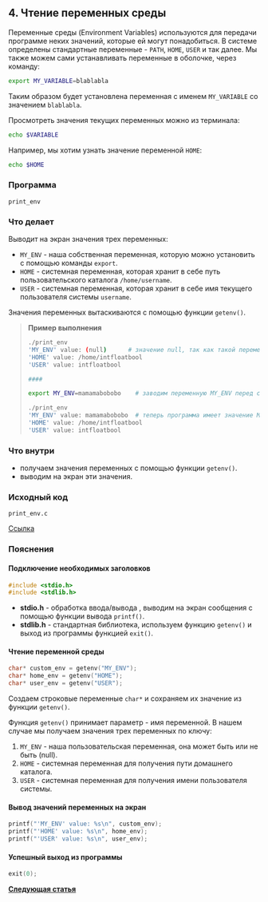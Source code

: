 ## 4. Чтение переменных среды

Переменные среды (Environment Variables) используются для передачи программе неких значений, которые ей могут понадобиться. В системе определены стандартные переменные - ```PATH```, ```HOME```, ```USER``` и так далее. Мы также можем сами устанавливать переменные в оболочке, через команду:

```bash
export MY_VARIABLE=blablabla
```

Таким образом будет установлена переменная с именем ```MY_VARIABLE``` со значением ```blablabla```. 

Просмотреть значения текущих переменных можно из терминала:
```bash
echo $VARIABLE
```

Например, мы хотим узнать значение переменной ```HOME```:

```bash
echo $HOME
```

### Программа
```print_env```

### Что делает 
Выводит на экран значения трех переменных:
- ```MY_ENV``` - наша собственная переменная, которую можно установить с помощью команды ```export```.
- ```HOME``` - системная переменная, которая хранит в себе путь пользовательского каталога ```/home/username```.
- ```USER``` - системная переменная, которая хранит в себе имя текущего пользователя системы ```username```.

Значения переменных вытаскиваются с помощью функции ```getenv()```.

> **Пример выполнения**
> ```bash
> ./print_env 
> 'MY_ENV' value: (null)      # значение null, так как такой переменной еще не существует.
> 'HOME' value: /home/intfloatbool
> 'USER' value: intfloatbool
>
> #### 
> 
> export MY_ENV=mamamabobobo    # заводим переменную MY_ENV перед следующим запуском 
> 
> ./print_env
> 'MY_ENV' value: mamamabobobo  # теперь программа имеет значение MY_ENV
> 'HOME' value: /home/intfloatbool
> 'USER' value: intfloatbool
>
> ```

### Что внутри
- получаем значения переменных с помощью функции ```getenv()```.
- выводим на экран эти значения.

### Исходный код
```print_env.c```  

[Ссылка](./code_sources/linux-c-system-programming-essentials/3-environment-variables/print_env.c)

### Пояснения

#### Подключение необходимых заголовков
```c
#include <stdio.h>
#include <stdlib.h>
```
- **stdio.h** - обработка ввода/вывода , выводим на экран сообщения с помощью функции вывода ```printf()```.
-  **stdlib.h** - стандартная библиотека, используем функцию ```getenv()``` и выход из программы функцией ```exit()```.


#### Чтение переменной среды
```c
char* custom_env = getenv("MY_ENV");
char* home_env = getenv("HOME");
char* user_env = getenv("USER");
```

Создаем строковые переменные ```char*``` и сохраняем их значение из функции ```getenv()```.

Функция ```getenv()``` принимает параметр - имя переменной. В нашем случае мы получаем значения трех переменных по ключу:
1. ```MY_ENV``` - наша пользовательская переменная, она может быть или не быть (null).
2. ```HOME``` - системная переменная для получения пути домашнего каталога.
3. ```USER``` - системная переменная для получения имени пользователя системы.

#### Вывод значений переменных на экран
```c
printf("'MY_ENV' value: %s\n", custom_env);
printf("'HOME' value: %s\n", home_env);
printf("'USER' value: %s\n", user_env);
```

#### Успешный выход из программы
```c
exit(0);
```
**[Следующая статья](linux-c-system-programming-essentials-p2-compilation.md)**